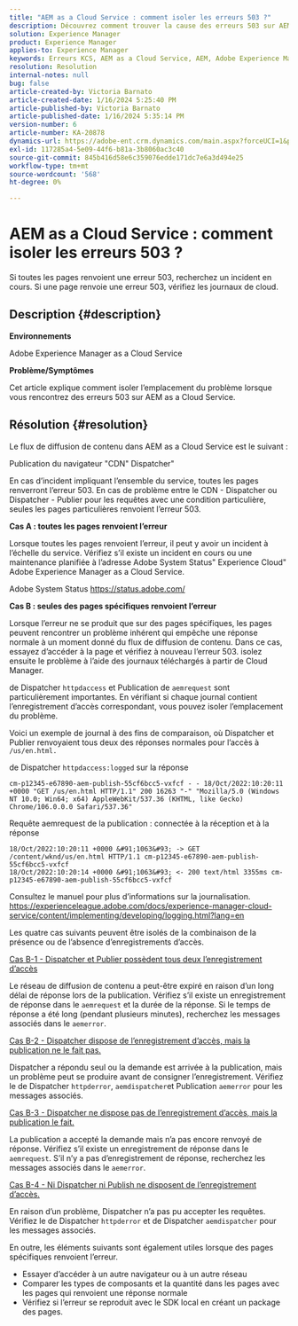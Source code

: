 ```yaml
---
title: "AEM as a Cloud Service : comment isoler les erreurs 503 ?"
description: Découvrez comment trouver la cause des erreurs 503 sur AEM as a Cloud Service.
solution: Experience Manager
product: Experience Manager
applies-to: Experience Manager
keywords: Erreurs KCS, AEM as a Cloud Service, AEM, Adobe Experience Manager, 503
resolution: Resolution
internal-notes: null
bug: false
article-created-by: Victoria Barnato
article-created-date: 1/16/2024 5:25:40 PM
article-published-by: Victoria Barnato
article-published-date: 1/16/2024 5:35:14 PM
version-number: 6
article-number: KA-20878
dynamics-url: https://adobe-ent.crm.dynamics.com/main.aspx?forceUCI=1&pagetype=entityrecord&etn=knowledgearticle&id=da091843-94b4-ee11-a569-6045bd006704
exl-id: 117285a4-5e09-44f6-b81a-3b8060ac3c40
source-git-commit: 845b416d58e6c359076edde171dc7e6a3d494e25
workflow-type: tm+mt
source-wordcount: '568'
ht-degree: 0%

---
```


# AEM as a Cloud Service : comment isoler les erreurs 503 ?


Si toutes les pages renvoient une erreur 503, recherchez un incident en cours. Si une page renvoie une erreur 503, vérifiez les journaux de cloud.

## Description {#description}


<b>Environnements</b>

Adobe Experience Manager as a Cloud Service

<b>Problème/Symptômes</b>

Cet article explique comment isoler l’emplacement du problème lorsque vous rencontrez des erreurs 503 sur AEM as a Cloud Service.


## Résolution {#resolution}


Le flux de diffusion de contenu dans AEM as a Cloud Service est le suivant :

Publication du navigateur &quot;CDN&quot; Dispatcher&quot;

En cas d’incident impliquant l’ensemble du service, toutes les pages renverront l’erreur 503. En cas de problème entre le CDN - Dispatcher ou Dispatcher - Publier pour les requêtes avec une condition particulière, seules les pages particulières renvoient l’erreur 503.

<b>Cas A : toutes les pages renvoient l’erreur</b>

Lorsque toutes les pages renvoient l’erreur, il peut y avoir un incident à l’échelle du service. Vérifiez s’il existe un incident en cours ou une maintenance planifiée à l’adresse Adobe System Status&quot; Experience Cloud&quot; Adobe Experience Manager as a Cloud Service.

Adobe System Status https://status.adobe.com/

<b>Cas B : seules des pages spécifiques renvoient l’erreur</b>

Lorsque l’erreur ne se produit que sur des pages spécifiques, les pages peuvent rencontrer un problème inhérent qui empêche une réponse normale à un moment donné du flux de diffusion de contenu. Dans ce cas, essayez d’accéder à la page et vérifiez à nouveau l’erreur 503. isolez ensuite le problème à l’aide des journaux téléchargés à partir de Cloud Manager.

de Dispatcher `httpdaccess` et Publication de `aemrequest` sont particulièrement importantes. En vérifiant si chaque journal contient l’enregistrement d’accès correspondant, vous pouvez isoler l’emplacement du problème.

Voici un exemple de journal à des fins de comparaison, où Dispatcher et Publier renvoyaient tous deux des réponses normales pour l’accès à `/us/en.html.`

de Dispatcher `httpdaccess:logged` sur la réponse


```
cm-p12345-e67890-aem-publish-55cf6bcc5-vxfcf - - 18/Oct/2022:10:20:11 +0000 "GET /us/en.html HTTP/1.1" 200 16263 "-" "Mozilla/5.0 (Windows NT 10.0; Win64; x64) AppleWebKit/537.36 (KHTML, like Gecko) Chrome/106.0.0.0 Safari/537.36"
```


Requête aemrequest de la publication : connectée à la réception et à la réponse


```
18/Oct/2022:10:20:11 +0000 &#91;1063&#93; -> GET /content/wknd/us/en.html HTTP/1.1 cm-p12345-e67890-aem-publish-55cf6bcc5-vxfcf
18/Oct/2022:10:20:14 +0000 &#91;1063&#93; <- 200 text/html 3355ms cm-p12345-e67890-aem-publish-55cf6bcc5-vxfcf
```


Consultez le manuel pour plus d’informations sur la journalisation.
https://experienceleague.adobe.com/docs/experience-manager-cloud-service/content/implementing/developing/logging.html?lang=en

Les quatre cas suivants peuvent être isolés de la combinaison de la présence ou de l’absence d’enregistrements d’accès.

<u>Cas B-1 - Dispatcher et Publier possèdent tous deux l’enregistrement d’accès</u>

Le réseau de diffusion de contenu a peut-être expiré en raison d’un long délai de réponse lors de la publication. Vérifiez s’il existe un enregistrement de réponse dans le `aemrequest` et la durée de la réponse. Si le temps de réponse a été long (pendant plusieurs minutes), recherchez les messages associés dans le `aemerror`.

<u>Cas B-2 - Dispatcher dispose de l’enregistrement d’accès, mais la publication ne le fait pas.</u>

Dispatcher a répondu seul ou la demande est arrivée à la publication, mais un problème peut se produire avant de consigner l’enregistrement. Vérifiez le de Dispatcher `httpderror`, `aemdispatcher`et Publication `aemerror` pour les messages associés.

<u>Cas B-3 - Dispatcher ne dispose pas de l’enregistrement d’accès, mais la publication le fait.</u>

La publication a accepté la demande mais n’a pas encore renvoyé de réponse. Vérifiez s’il existe un enregistrement de réponse dans le `aemrequest`. S’il n’y a pas d’enregistrement de réponse, recherchez les messages associés dans le `aemerror`.

<u>Cas B-4 - Ni Dispatcher ni Publish ne disposent de l’enregistrement d’accès.</u>

En raison d’un problème, Dispatcher n’a pas pu accepter les requêtes. Vérifiez le de Dispatcher `httpderror` et de Dispatcher `aemdispatcher` pour les messages associés.

En outre, les éléments suivants sont également utiles lorsque des pages spécifiques renvoient l’erreur.

- Essayer d’accéder à un autre navigateur ou à un autre réseau
- Comparer les types de composants et la quantité dans les pages avec les pages qui renvoient une réponse normale
- Vérifiez si l’erreur se reproduit avec le SDK local en créant un package des pages.

